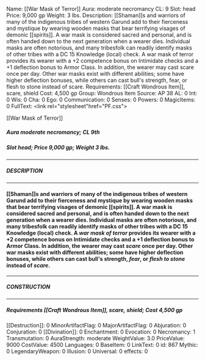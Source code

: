 Name: [[War Mask of Terror]]
Aura: moderate necromancy
CL: 9
Slot: head
Price: 9,000 gp
Weight: 3 lbs.
Description: [[Shaman]]s and warriors of many of the indigenous tribes of western Garund add to their fierceness and mystique by wearing wooden masks that bear terrifying visages of demonic [[spirits]]. A war mask is considered sacred and personal, and is often handed down to the next generation when a wearer dies. Individual masks are often notorious, and many tribesfolk can readily identify masks of other tribes with a DC 15 Knowledge (local) check. A war mask of terror provides its wearer with a +2 competence bonus on Intimidate checks and a +1 deflection bonus to Armor Class. In addition, the wearer may cast scare once per day. Other war masks exist with different abilities; some have higher deflection bonuses, while others can cast bull's strength, fear, or flesh to stone instead of scare.
Requirements: [[Craft Wondrous Item]], scare, shield
Cost: 4,500 gp
Group: Wondrous Item
Source: AP 38
AL: 0
Int: 0
Wis: 0
Cha: 0
Ego: 0
Communication: 0
Senses: 0
Powers: 0
MagicItems: 0
FullText: <link rel="stylesheet"href="PF.css"><div class="heading"><p class="alignleft">[[War Mask of Terror]]</p><div style="clear: both;"></div></div><div><h5><b>Aura </b>moderate necromancy; <b>CL </b>9th</h5><h5><b>Slot </b>head; <b>Price </b>9,000 gp; <b>Weight </b>3 lbs.</h5></div><hr/><div><h5><b>DESCRIPTION</b></h5></div><hr/><div><h4><p>[[Shaman]]s and warriors of many of the indigenous tribes of western Garund add to their fierceness and mystique by wearing wooden masks that bear terrifying visages of demonic [[spirits]]. A war mask is considered sacred and personal, and is often handed down to the next generation when a wearer dies. Individual masks are often notorious, and many tribesfolk can readily identify masks of other tribes with a DC 15 Knowledge (local) check. A <i>war mask of terror</i> provides its wearer with a +2 competence bonus on Intimidate checks and a +1 deflection bonus to Armor Class. In addition, the wearer may cast <i>scare</i> once per day. Other war masks exist with different abilities; some have higher deflection bonuses, while others can cast bull's strength, <i>fear</i>, or <i>flesh to stone</i> instead of <i>scare</i>.</p></h4></div><hr/><div><h5><b>CONSTRUCTION</b></h5></div><hr/><div><h5><b>Requirements </b>[[Craft Wondrous Item]], <i>scare</i>, <i>shield</i>; <b>Cost </b>4,500 gp</h5></div>
[[Destruction]]: 0
MinorArtifactFlag: 0
MajorArtifactFlag: 0
Abjuration: 0
Conjuration: 0
[[Divination]]: 0
Enchantment: 0
Evocation: 0
Necromancy: 1
Transmutation: 0
AuraStrength: moderate
WeightValue: 3.0
PriceValue: 9000
CostValue: 4500
Languages: 0
BaseItem: 0
LinkText: 0
id: 867
Mythic: 0
LegendaryWeapon: 0
Illusion: 0
Universal: 0
effects: 0
